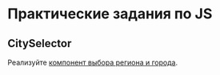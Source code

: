 # Практические задания по JS

## CitySelector
Реализуйте [компонент выбора региона и города](https://github.com/test-assignments/city-selector).